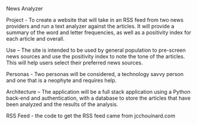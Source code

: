 

News Analyzer

Project - To create a website that will take in an RSS feed from two news providers and run a text analyzer against the articles.  It will provide a summary of the word and letter frequencies, as well as a positivity index for each article and overall.

Use – The site is intended to be used by general population to pre-screen news sources and use the positivity index to note the tone of the articles.  This will help users select their preferred news sources.

Personas - Two personas will be considered, a technology savvy person and one that is a neophyte and requires help.

Architecture – The application will be a full stack application using a Python back-end and authentication, with a database to store the articles that have been analyzed and the results of the analysis.

RSS Feed - the code to get the RSS feed came from jcchouinard.com
